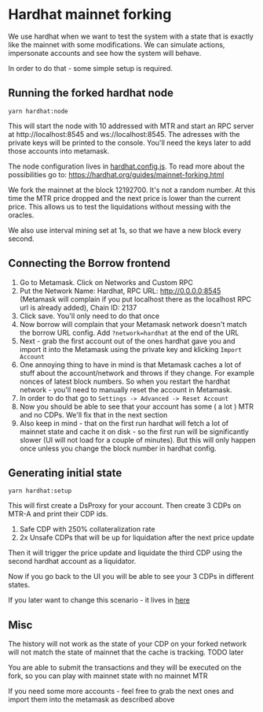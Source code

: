 # Hardhat mainnet forking

We use hardhat when we want to test the system with a state that is exactly like the mainnet with
some modifications. We can simulate actions, impersonate accounts and see how the system will
behave.

In order to do that - some simple setup is required.

## Running the forked hardhat node

```
yarn hardhat:node
```

This will start the node with 10 addressed with MTR and start an RPC server at http://localhost:8545
and ws://localhost:8545. The adresses with the private keys will be printed to the console. You'll
need the keys later to add those accounts into metamask.

The node configuration lives in [hardhat.config.js](hardhat.config.js). To read more about the
possibilities go to: https://hardhat.org/guides/mainnet-forking.html

We fork the mainnet at the block 12192700. It's not a random number. At this time the MTR price
dropped and the next price is lower than the current price. This allows us to test the liquidations
without messing with the oracles.

We also use interval mining set at 1s, so that we have a new block every second.

## Connecting the Borrow frontend

1. Go to Metamask. Click on Networks and Custom RPC
2. Put the Network Name: Hardhat, RPC URL: http://0.0.0.0:8545 (Metamask will complain if you put
   localhost there as the localhost RPC url is already added), Chain ID: 2137
3. Click save. You'll only need to do that once
4. Now borrow will complain that your Metamask network doesn't match the borrow URL config. Add
   `?network=hardhat` at the end of the URL
5. Next - grab the first account out of the ones hardhat gave you and import it into the Metamask
   using the private key and klicking `Import Account`
6. One annoying thing to have in mind is that Metamask caches a lot of stuff about the
   account/network and throws if they change. For example nonces of latest block numbers. So when
   you restart the hardhat network - you'll need to manually reset the account in Metamask.
7. In order to do that go to `Settings -> Advanced -> Reset Account`
8. Now you should be able to see that your account has some ( a lot ) MTR and no CDPs. We'll fix
   that in the next section
9. Also keep in mind - that on the first run hardhat will fetch a lot of mainnet state and cache it
   on disk - so the first run will be significantly slower (UI will not load for a couple of
   minutes). But this will only happen once unless you change the block number in hardhat config.

## Generating initial state

```
yarn hardhat:setup
```

This will first create a DsProxy for your account. Then create 3 CDPs on MTR-A and print their CDP
ids.

1. Safe CDP with 250% collateralization rate
2. 2x Unsafe CDPs that will be up for liquidation after the next price update

Then it will trigger the price update and liquidate the third CDP using the second hardhat account
as a liquidator.

Now if you go back to the UI you will be able to see your 3 CDPs in different states.

If you later want to change this scenario - it lives in [here](./scripts/hardhat_setup.ts)

## Misc

The history will not work as the state of your CDP on your forked network will not match the state
of mainnet that the cache is tracking. TODO later

You are able to submit the transactions and they will be executed on the fork, so you can play with
mainnet state with no mainnet MTR

If you need some more accounts - feel free to grab the next ones and import them into the metamask
as described above
